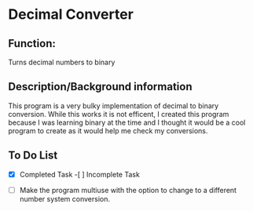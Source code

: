 Decimal Converter
=================

Function: 
---------

Turns decimal numbers to binary


Description/Background information
----------------------------------

This program is a very bulky implementation of decimal to binary conversion. While this works it is not efficent, I created this program because I was learning binary at the time and I thought it would be a cool program to create as it would help me check my conversions.

To Do List
----------

-[x] Completed Task -[ ] Incomplete Task


-[ ] Make the program multiuse with the option to change to a different number system conversion.